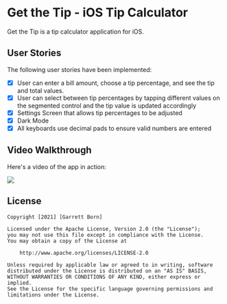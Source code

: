 # Get the Tip - iOS Tip Calculator

Get the Tip is a tip calculator application for iOS.

## User Stories

The following user stories have been implemented:

* [x] User can enter a bill amount, choose a tip percentage, and see the tip and total values.
* [x] User can select between tip percentages by tapping different values on the segmented control and the tip value is updated accordingly
* [x] Settings Screen that allows tip percentages to be adjusted
* [x] Dark Mode
* [x] All keyboards use decimal pads to ensure valid numbers are entered

## Video Walkthrough

Here's a video of the app in action:

![](https://i.imgur.com/1QFb1uH.gif)

## License

    Copyright [2021] [Garrett Born]

    Licensed under the Apache License, Version 2.0 (the "License");
    you may not use this file except in compliance with the License.
    You may obtain a copy of the License at

        http://www.apache.org/licenses/LICENSE-2.0

    Unless required by applicable law or agreed to in writing, software
    distributed under the License is distributed on an "AS IS" BASIS,
    WITHOUT WARRANTIES OR CONDITIONS OF ANY KIND, either express or implied.
    See the License for the specific language governing permissions and
    limitations under the License.
